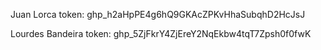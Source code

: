 Juan Lorca
token: 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

Lourdes Bandeira
token: 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
